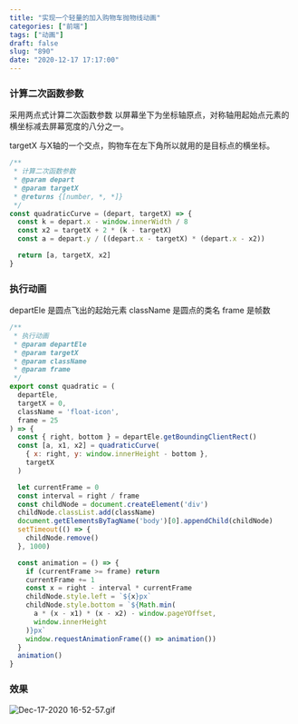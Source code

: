 ```yaml
---
title: "实现一个轻量的加入购物车抛物线动画"
categories: ["前端"]
tags: ["动画"]
draft: false
slug: "890"
date: "2020-12-17 17:17:00"
---
```



### 计算二次函数参数
采用两点式计算二次函数参数
以屏幕坐下为坐标轴原点，对称轴用起始点元素的横坐标减去屏幕宽度的八分之一。

targetX 与X轴的一个交点，购物车在左下角所以就用的是目标点的横坐标。

```js
/**
 * 计算二次函数参数
 * @param depart
 * @param targetX
 * @returns {[number, *, *]}
 */
const quadraticCurve = (depart, targetX) => {
  const k = depart.x - window.innerWidth / 8
  const x2 = targetX + 2 * (k - targetX)
  const a = depart.y / ((depart.x - targetX) * (depart.x - x2))

  return [a, targetX, x2]
}
```

### 执行动画
departEle 是圆点飞出的起始元素
className 是圆点的类名
frame 是帧数

```js
/**
 * 执行动画
 * @param departEle
 * @param targetX
 * @param className
 * @param frame
 */
export const quadratic = (
  departEle,
  targetX = 0,
  className = 'float-icon',
  frame = 25
) => {
  const { right, bottom } = departEle.getBoundingClientRect()
  const [a, x1, x2] = quadraticCurve(
    { x: right, y: window.innerHeight - bottom },
    targetX
  )

  let currentFrame = 0
  const interval = right / frame
  const childNode = document.createElement('div')
  childNode.classList.add(className)
  document.getElementsByTagName('body')[0].appendChild(childNode)
  setTimeout(() => {
    childNode.remove()
  }, 1000)

  const animation = () => {
    if (currentFrame >= frame) return
    currentFrame += 1
    const x = right - interval * currentFrame
    childNode.style.left = `${x}px`
    childNode.style.bottom = `${Math.min(
      a * (x - x1) * (x - x2) - window.pageYOffset,
      window.innerHeight
    )}px`
    window.requestAnimationFrame(() => animation())
  }
  animation()
}
```

### 效果
![Dec-17-2020 16-52-57.gif](https://img.bi-bo.cn/2020/12/3657652454.gif)

